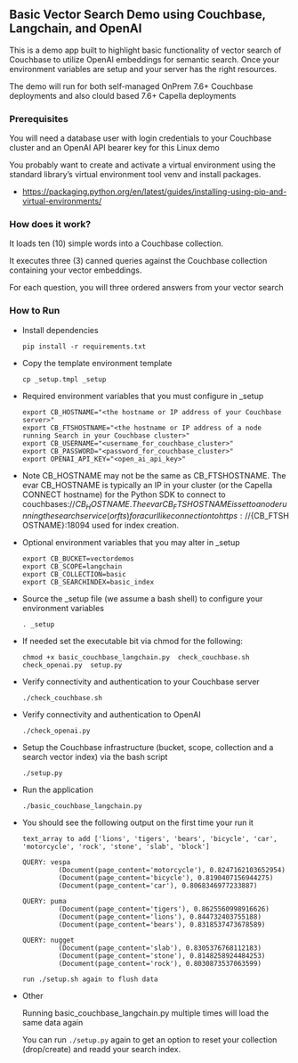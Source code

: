 ## Basic Vector Search Demo using Couchbase, Langchain, and OpenAI

This is a demo app built to highlight basic functionality of vector search of Couchbase to utilize OpenAI embeddings for semantic search.
Once your environment variables are setup and your server has the right resources. 

The demo will run for both self-managed OnPrem 7.6+ Couchbase deployments and also clould based 7.6+ Capella deployments

### Prerequisites 

You will need a database user with login credentials to your Couchbase cluster and an OpenAI API bearer key for this Linux demo

You probably want to create and activate a virtual environment using the standard library’s virtual environment tool venv and install packages.

- https://packaging.python.org/en/latest/guides/installing-using-pip-and-virtual-environments/

### How does it work?

It loads ten (10) simple words into a Couchbase collection.

It executes three (3) canned queries against the Couchbase collection containing your vector embeddings.

For each question, you will three ordered answers from your vector search

### How to Run

- Install dependencies

  `pip install -r requirements.txt`

- Copy the template environment template

  `cp _setup.tmpl _setup`

- Required environment variables that you must configure in _setup
  ```
  export CB_HOSTNAME="<the hostname or IP address of your Couchbase server>" 
  export CB_FTSHOSTNAME="<the hostname or IP address of a node running Search in your Couchbase cluster>" 
  export CB_USERNAME="<username_for_couchbase_cluster>" 
  export CB_PASSWORD="<password_for_couchbase_cluster>"
  export OPENAI_API_KEY="<open_ai_api_key>"
  ```

- Note CB_HOSTNAME may not be the same as CB_FTSHOSTNAME.
The evar CB_HOSTNAME is typically an IP in your cluster (or the Capella CONNECT hostname) for the Python SDK to connect to couchbases://${CB_HOSTNAME}. 
The evar CB_FTSHOSTNAME is set to a node running the search service (or fts) for a curl like connection to https://${CB_FTSHOSTNAME}:18094 used for index creation. 

- Optional environment variables that you may alter in _setup

  ```
  export CB_BUCKET=vectordemos
  export CB_SCOPE=langchain
  export CB_COLLECTION=basic
  export CB_SEARCHINDEX=basic_index
  ```

- Source the _setup file (we assume a bash shell) to configure your environment variables

  `. _setup`

- If needed set the executable bit via chmod for the following:

  `chmod +x basic_couchbase_langchain.py  check_couchbase.sh  check_openai.py  setup.py`

- Verify connectivity and authentication to your Couchbase server

  `./check_couchbase.sh`

- Verify connectivity and authentication to OpenAI

  `./check_openai.py`

- Setup the Couchbase infrastructure (bucket, scope, collection and a search vector index) via the bash script

  `./setup.py`

- Run the application

  `./basic_couchbase_langchain.py`

- You should see the following output on the first time your run it

  ```
  text_array to add ['lions', 'tigers', 'bears', 'bicycle', 'car', 'motorcycle', 'rock', 'stone', 'slab', 'block']

  QUERY: vespa
           (Document(page_content='motorcycle'), 0.8247162103652954)
           (Document(page_content='bicycle'), 0.8190407156944275)
           (Document(page_content='car'), 0.8068346977233887)

  QUERY: puma
           (Document(page_content='tigers'), 0.8625560998916626)
           (Document(page_content='lions'), 0.844732403755188)
           (Document(page_content='bears'), 0.8318537473678589)

  QUERY: nugget
           (Document(page_content='slab'), 0.8305376768112183)
           (Document(page_content='stone'), 0.8148258924484253)
           (Document(page_content='rock'), 0.8030873537063599)

  run ./setup.sh again to flush data
  ```

- Other

  Running basic_couchbase_langchain.py multiple times will load the same data again

  You can run `./setup.py` again to get an option to reset your collection (drop/create) and readd your search index.

